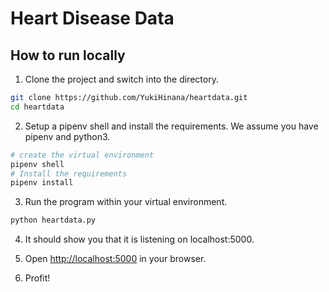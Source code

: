 # Heart Disease Data

## How to run locally

1. Clone the project and switch into the directory.
```sh
git clone https://github.com/YukiHinana/heartdata.git 
cd heartdata
```
2. Setup a pipenv shell and install the requirements.
We assume you have pipenv and python3.
```sh
# create the virtual environment
pipenv shell
# Install the requirements
pipenv install
```
3. Run the program within your virtual environment.
```sh
python heartdata.py
```
4. It should show you that it is listening on localhost:5000.

5. Open [http://localhost:5000](http://localhost:5000) in your browser.

6. Profit!
